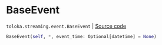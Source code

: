 # BaseEvent
`toloka.streaming.event.BaseEvent` | [Source code](https://github.com/Toloka/toloka-kit/blob/v1.2.0/src/streaming/event.py#L23)

```python
BaseEvent(self, *, event_time: Optional[datetime] = None)
```


